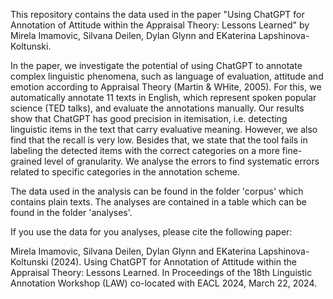 This repository contains the data used in the paper "Using ChatGPT for Annotation of Attitude within the Appraisal Theory: Lessons Learned" by Mirela Imamovic, Silvana Deilen, Dylan Glynn and EKaterina Lapshinova-Koltunski.

In the paper, we investigate the potential of using ChatGPT to annotate complex linguistic phenomena, such as language of evaluation, attitude
and emotion according to Appraisal Theory (Martin & WHite, 2005). For this, we automatically annotate 11 texts in English, which represent spoken popular science (TED talks), and evaluate the annotations manually. Our results show that ChatGPT has good precision in itemisation, i.e. detecting linguistic items in the text that carry evaluative meaning. However, we also find that the recall is very low. Besides that, we state that the tool fails in labeling the detected items with the correct categories on a more fine-grained level of granularity. We analyse the errors to find systematic errors related to specific categories
in the annotation scheme.

The data used in the analysis can be found in the folder 'corpus' which contains  plain texts. The analyses are contained in a table which can be found in the folder 'analyses'.

If you use the data for you analyses, please cite the following paper:

Mirela Imamovic, Silvana Deilen, Dylan Glynn and EKaterina Lapshinova-Koltunski (2024). Using ChatGPT for Annotation of Attitude within the Appraisal Theory: Lessons Learned. In Proceedings of the 18th Linguistic Annotation Workshop (LAW) co-located with EACL 2024, March 22, 2024.
